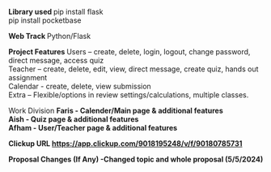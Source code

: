 <b>Library used  </b>
pip install flask  
pip install pocketbase  


<b>Web Track  </b>
Python/Flask  

<b>Project Features  </b>
Users – create, delete, login, logout, change password, direct message, access quiz  
Teacher – create, delete, edit, view, direct message, create quiz, hands out assignment   
Calendar - create, delete, view submission  
Extra – Flexible/options in review settings/calculations, multiple classes.  

</b>Work Division  <b>
Faris - Calender/Main page & additional features   
Aish - Quiz page & additional features   
Afham - User/Teacher page & additional features  

<b>Clickup URL  </b>
https://app.clickup.com/9018195248/v/f/90180785731  

<b>Proposal Changes (If Any)  </b>
-Changed topic and whole proposal (5/5/2024)
